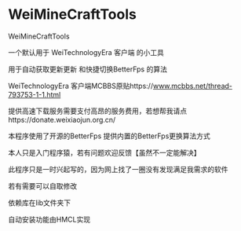 # WeiMineCraftTools
WeiMineCraftTools


一个默认用于 WeiTechnologyEra 客户端 的小工具 

用于自动获取更新更新 和快捷切换BetterFps 的算法


WeiTechnologyEra 客户端MCBBS原贴https://www.mcbbs.net/thread-793753-1-1.html

提供高速下载服务需要支付高昂的服务费用，若想帮我请点https://donate.weixiaojun.org.cn/

本程序使用了开源的BetterFps 提供内置的BetterFps更换算法方式

本人只是入门程序猿，若有问题欢迎反馈【虽然不一定能解决】

此程序只是一时兴起写的，因为网上找了一圈没有发现满足我需求的软件

若有需要可以自取修改

依赖库在lib文件夹下

自动安装功能由HMCL实现
